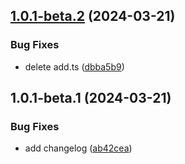## [1.0.1-beta.2](https://github.com/AlaricWeb/rollup-vscode-extension/compare/v1.0.1-beta.1...v1.0.1-beta.2) (2024-03-21)


### Bug Fixes

* delete add.ts ([dbba5b9](https://github.com/AlaricWeb/rollup-vscode-extension/commit/dbba5b965a87c65d0be1d387e110dbf8b8140218))



## 1.0.1-beta.1 (2024-03-21)


### Bug Fixes

* add changelog ([ab42cea](https://github.com/AlaricWeb/rollup-vscode-extension/commit/ab42ceadfdb5abf98babd8a0beb8591ad9e95516))



